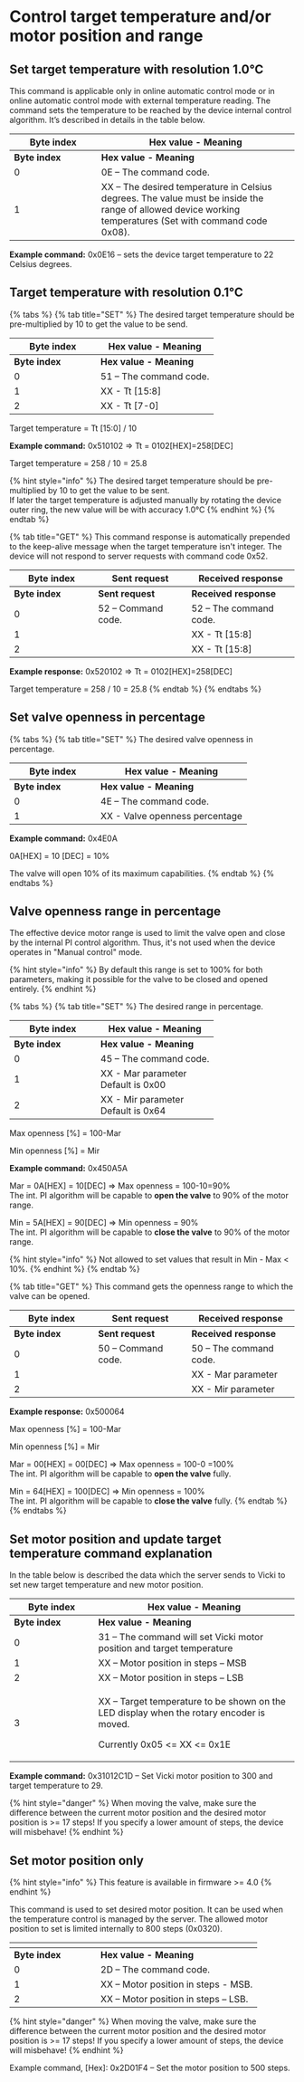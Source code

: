 # Control target temperature and/or motor position and range

## Set target temperature with resolution 1.0°C

This command is applicable only in online automatic control mode or in online automatic control mode with external temperature reading. The command sets the temperature to be reached by the device internal control algorithm. It’s described in details in the table below.

<table data-header-hidden><thead><tr><th width="138.33333333333331">Byte index</th><th>Hex value - Meaning</th></tr></thead><tbody><tr><td><strong>Byte index</strong></td><td><strong>Hex value - Meaning</strong></td></tr><tr><td>0</td><td>0E – The command code.</td></tr><tr><td>1</td><td>XX – The desired temperature in Celsius degrees. The value must be inside the range of allowed device working temperatures (Set with command code 0x08).</td></tr></tbody></table>

**Example command:** 0x0E16 – sets the device target temperature to 22 Celsius degrees.

## Target temperature with resolution 0.1°C

{% tabs %}
{% tab title="SET" %}
The desired target temperature should be pre-multiplied by 10 to get the value to be send.

<table data-header-hidden><thead><tr><th width="137">Byte index</th><th>Hex value - Meaning</th></tr></thead><tbody><tr><td><strong>Byte index</strong></td><td><strong>Hex value - Meaning</strong></td></tr><tr><td>0</td><td>51 – The command code.</td></tr><tr><td>1</td><td>XX - Tt [15:8]</td></tr><tr><td>2</td><td>XX - Tt [7-0]</td></tr></tbody></table>

Target temperature = Tt \[15:0] / 10

**Example command:** 0x510102 => Tt = 0102\[HEX]=258\[DEC]

Target temperature = 258 / 10 = 25.8

{% hint style="info" %}
The desired target temperature should be pre-multiplied by 10 to get the value to be sent.\
If later the target temperature is adjusted manually by rotating the device outer ring, the new value will be with accuracy 1.0°C
{% endhint %}
{% endtab %}

{% tab title="GET" %}
This command response is automatically prepended to the keep-alive message when the target temperature isn't integer. The device will not respond to server requests with command code 0x52.

<table data-header-hidden><thead><tr><th width="132.66666666666666">Byte index</th><th width="149">Sent request</th><th>Received response</th></tr></thead><tbody><tr><td><strong>Byte index</strong></td><td><strong>Sent request</strong></td><td><strong>Received response</strong></td></tr><tr><td>0</td><td>52 – Command code.</td><td>52 – The command code.</td></tr><tr><td>1</td><td></td><td>XX - Tt [15:8]</td></tr><tr><td>2</td><td></td><td>XX - Tt [15:8]</td></tr></tbody></table>

**Example response:** 0x520102 => Tt = 0102\[HEX]=258\[DEC]

Target temperature = 258 / 10 = 25.8
{% endtab %}
{% endtabs %}

## Set valve openness in percentage

{% tabs %}
{% tab title="SET" %}
The desired valve openness in percentage.

<table data-header-hidden><thead><tr><th width="137">Byte index</th><th>Hex value - Meaning</th></tr></thead><tbody><tr><td><strong>Byte index</strong></td><td><strong>Hex value - Meaning</strong></td></tr><tr><td>0</td><td>4E – The command code.</td></tr><tr><td>1</td><td>XX - Valve openness percentage</td></tr></tbody></table>

**Example command:** 0x4E0A

0A\[HEX] = 10 \[DEC] = 10%

The valve will open 10% of its maximum capabilities.
{% endtab %}
{% endtabs %}

## Valve openness range in percentage

The effective device motor range is used to limit the valve open and close by the internal PI control algorithm. Thus, it's not used when the device operates in "Manual control" mode.

{% hint style="info" %}
By default this range is set to 100% for both parameters, making it possible for the valve to be closed and opened entirely.
{% endhint %}

{% tabs %}
{% tab title="SET" %}
The desired range in percentage.

<table data-header-hidden><thead><tr><th width="137">Byte index</th><th>Hex value - Meaning</th></tr></thead><tbody><tr><td><strong>Byte index</strong></td><td><strong>Hex value - Meaning</strong></td></tr><tr><td>0</td><td>45 – The command code.</td></tr><tr><td>1</td><td>XX - Mar parameter<br>Default is 0x00</td></tr><tr><td>2</td><td>XX - Mir parameter<br>Default is 0x64</td></tr></tbody></table>

Max openness \[%] = 100-Mar

Min openness \[%] = Mir

**Example command:** 0x450A5A

Mar = 0A\[HEX] = 10\[DEC] => Max openness = 100-10=90%\
The int. PI algorithm will be capable to **open the valve** to 90% of the motor range.

Min = 5A\[HEX] = 90\[DEC] => Min openness = 90%\
The int. PI algorithm will be capable to **close the valve** to 90% of the motor range.&#x20;

{% hint style="info" %}
Not allowed to set values that result in Min - Max < 10%.
{% endhint %}
{% endtab %}

{% tab title="GET" %}
This command gets the openness range to which the valve can be opened.

<table data-header-hidden><thead><tr><th width="132.66666666666666">Byte index</th><th width="149">Sent request</th><th>Received response</th></tr></thead><tbody><tr><td><strong>Byte index</strong></td><td><strong>Sent request</strong></td><td><strong>Received response</strong></td></tr><tr><td>0</td><td>50 – Command code.</td><td>50 – The command code.</td></tr><tr><td>1</td><td></td><td>XX - Mar parameter</td></tr><tr><td>2</td><td></td><td>XX - Mir parameter</td></tr></tbody></table>

**Example response:** 0x500064&#x20;

Max openness \[%] = 100-Mar

Min openness \[%] = Mir

Mar = 00\[HEX] = 00\[DEC] => Max openness = 100-0 =100%\
The int. PI algorithm will be capable to **open the valve** fully.

Min = 64\[HEX] = 100\[DEC] => Min openness = 100%\
The int. PI algorithm will be capable to **close the valve** fully.
{% endtab %}
{% endtabs %}

## Set motor position and update target temperature command explanation

In the table below is described the data which the server sends to Vicki to set new target temperature and new motor position.

<table data-header-hidden><thead><tr><th width="133">Byte index</th><th>Hex value - Meaning</th></tr></thead><tbody><tr><td><strong>Byte index</strong></td><td><strong>Hex value - Meaning</strong></td></tr><tr><td>0</td><td>31 – The command will set Vicki motor position and target temperature</td></tr><tr><td>1</td><td>XX – Motor position in steps – MSB</td></tr><tr><td>2</td><td>XX – Motor position in steps – LSB</td></tr><tr><td>3</td><td><p>XX – Target temperature to be shown on the LED display when the rotary encoder is moved.</p><p>Currently 0x05 &#x3C;= XX &#x3C;= 0x1E</p></td></tr></tbody></table>

**Example command:** 0x31012C1D – Set Vicki motor position to 300 and target temperature to 29.

{% hint style="danger" %}
When moving the valve, make sure the difference between the current motor position and the desired motor position is >= 17 steps! If you specify a lower amount of steps, the device will misbehave!
{% endhint %}

## Set motor position only

{% hint style="info" %}
This feature is available in firmware >= 4.0
{% endhint %}

This command is used to set desired motor position. It can be used when the temperature control is managed by the server. The allowed motor position to set is limited internally to 800 steps (0x0320).

<table data-header-hidden><thead><tr><th width="137"></th><th></th></tr></thead><tbody><tr><td><strong>Byte index</strong></td><td><strong>Hex value - Meaning</strong></td></tr><tr><td>0</td><td>2D – The command code.</td></tr><tr><td>1</td><td>XX – Motor position in steps - MSB.</td></tr><tr><td>2</td><td>XX – Motor position in steps – LSB.</td></tr></tbody></table>

{% hint style="danger" %}
When moving the valve, make sure the difference between the current motor position and the desired motor position is >= 17 steps! If you specify a lower amount of steps, the device will misbehave!
{% endhint %}

Example command, \[Hex]: 0x2D01F4 – Set the motor position to 500 steps.
